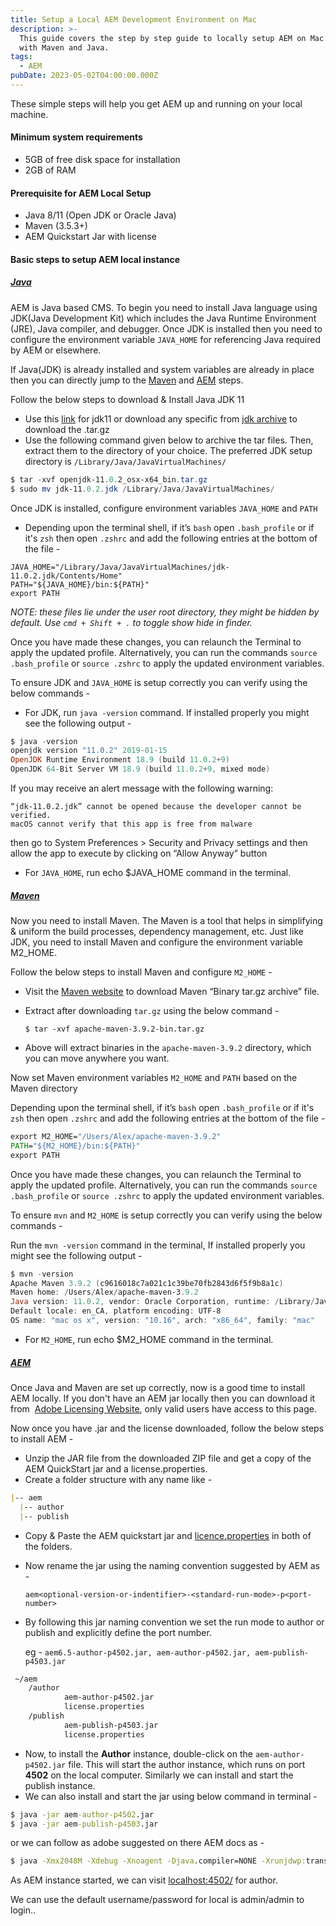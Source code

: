 ```yaml
---
title: Setup a Local AEM Development Environment on Mac
description: >-
  This guide covers the step by step guide to locally setup AEM on Mac along
  with Maven and Java.
tags:
  - AEM
pubDate: 2023-05-02T04:00:00.000Z
---
```


These simple steps will help you get AEM up and running on your local machine.

#### Minimum system requirements

* 5GB of free disk space for installation
* 2GB of RAM

#### Prerequisite for AEM Local Setup

* Java 8/11 (Open JDK or Oracle Java)
* Maven (3.5.3+)
* AEM Quickstart Jar with license

#### Basic steps to setup AEM local instance

##### [Java](#java)

AEM is Java based CMS. To begin you need to install Java language using JDK(Java Development Kit) which includes the Java Runtime Environment (JRE), Java compiler, and debugger. Once JDK is installed then you need to configure the environment variable `JAVA_HOME` for referencing Java required by AEM or elsewhere.

If Java(JDK) is already installed and system variables are already in place then you can directly jump to the [Maven](#maven) and [AEM](#AEM) steps.

Follow the below steps to download & Install Java JDK 11

* Use this [link](https://download.java.net/java/GA/jdk11/9/GPL/openjdk-11.0.2_osx-x64_bin.tar.gz) for jdk11 or download any specific from [jdk archive](https://jdk.java.net/archive/) to download the .tar.gz
* Use the following command given below to archive the tar files. Then, extract them to the directory of your choice. The preferred JDK setup directory is `/Library/Java/JavaVirtualMachines/`

```powershell
$ tar -xvf openjdk-11.0.2_osx-x64_bin.tar.gz
$ sudo mv jdk-11.0.2.jdk /Library/Java/JavaVirtualMachines/
```

Once JDK is installed, configure environment variables `JAVA_HOME` and `PATH`

* Depending upon the terminal shell, if it’s `bash` open `.bash_profile` or if it's `zsh` then open `.zshrc` and add the following entries at the bottom of the file -

```shell
JAVA_HOME="/Library/Java/JavaVirtualMachines/jdk-11.0.2.jdk/Contents/Home"
PATH="${JAVA_HOME}/bin:${PATH}"
export PATH
```

*NOTE: these files lie under the user root directory, they might be hidden by default. Use `cmd + Shift + .` to toggle show hide in finder.*

Once you have made these changes, you can relaunch the Terminal to apply the updated profile. Alternatively, you can run the commands `source .bash_profile` or `source .zshrc` to apply the updated environment variables.

To ensure JDK and `JAVA_HOME` is setup correctly you can verify using the below commands -

* For JDK, run `java -version` command. If installed properly you might see the following output -

```powershell
$ java -version
openjdk version "11.0.2" 2019-01-15
OpenJDK Runtime Environment 18.9 (build 11.0.2+9)
OpenJDK 64-Bit Server VM 18.9 (build 11.0.2+9, mixed mode)
```

If you may receive an alert message with the following warning:

```text
“jdk-11.0.2.jdk” cannot be opened because the developer cannot be verified.
macOS cannot verify that this app is free from malware
```

then go to System Preferences > Security and Privacy settings and then allow the app to execute by clicking on “Allow Anyway” button

* For `JAVA_HOME`, run echo $JAVA\_HOME command in the terminal.

##### [Maven](#maven)

Now you need to install Maven. The Maven is a tool that helps in simplifying & uniform the build processes, dependency management, etc. Just like JDK, you need to install Maven and configure the environment variable M2\_HOME.

Follow the below steps to install Maven and configure `M2_HOME` -

* Visit the [Maven website](https://maven.apache.org/download.cgi) to download Maven “Binary tar.gz archive” file.
* Extract after downloading `tar.gz` using the below command -

  `$ tar -xvf apache-maven-3.9.2-bin.tar.gz`
* Above will extract binaries in the `apache-maven-3.9.2` directory, which you can move anywhere you want.

Now set Maven environment variables  `M2_HOME` and `PATH`  based on the Maven directory

Depending upon the terminal shell, if it’s `bash` open  `.bash_profile` or if it's `zsh` then open `.zshrc` and add the following entries at the bottom of the file -

```bat
export M2_HOME="/Users/Alex/apache-maven-3.9.2"
PATH="${M2_HOME}/bin:${PATH}"
export PATH
```

Once you have made these changes, you can relaunch the Terminal to apply the updated profile. Alternatively, you can run the commands `source .bash_profile` or `source .zshrc` to apply the updated environment variables.

To ensure `mvn` and `M2_HOME` is setup correctly you can verify using the below commands -

Run the `mvn -version` command in the terminal, If installed properly you might see the following output -

```powershell
$ mvn -version
Apache Maven 3.9.2 (c9616018c7a021c1c39be70fb2843d6f5f9b8a1c)
Maven home: /Users/Alex/apache-maven-3.9.2
Java version: 11.0.2, vendor: Oracle Corporation, runtime: /Library/Java/JavaVirtualMachines/jdk-11.0.2.jdk/Contents/Home
Default locale: en_CA, platform encoding: UTF-8
OS name: "mac os x", version: "10.16", arch: "x86_64", family: "mac"
```

* For `M2_HOME`, run echo $M2\_HOME command in the terminal.

##### [AEM](#AEM)

Once Java and Maven are set up correctly, now is a good time to install AEM locally. If you don't have an AEM jar locally then you can download it from  [Adobe Licensing Website](https://licensing.adobe.com/ "download AEM here"), only valid users have access to this page.

Now once you have .jar and the license downloaded, follow the below steps to install AEM -

* Unzip the JAR file from the downloaded ZIP file and get a copy of the AEM QuickStart jar and a license.properties.
* Create a folder structure with any name like -

```markdown
|-- aem
  |-- author
  |-- publish
```

* Copy & Paste the AEM quickstart jar and [licence.properties](http://licence.properties) in both of the folders.
* Now rename the jar using the naming convention suggested by AEM as - 

   `aem<optional-version-or-indentifier>-<standard-run-mode>-p<port-number>`

* By following this jar naming convention we set the run mode to author or publish and explicitly define the port number.

   eg - `aem6.5-author-p4502.jar, aem-author-p4502.jar, aem-publish-p4503.jar`

```bat
 ~/aem
    /author
			aem-author-p4502.jar
			license.properties
    /publish
			aem-publish-p4503.jar
			license.properties
```

* Now, to install the **Author** instance, double-click on the `aem-author-p4502.jar` file. This will start the author instance, which runs on port **4502** on the local computer. Similarly we can install and start the publish instance.
* We can also install and start the jar using below command in terminal  -

```bat
$ java -jar aem-author-p4502.jar
$ java -jar aem-publish-p4503.jar
```

or we can follow as adobe suggested on there AEM docs as -

```bat
$ java -Xmx2048M -Xdebug -Xnoagent -Djava.compiler=NONE -Xrunjdwp:transport=dt_socket, server=y,suspend=n,address=30303 -jar aem-author-p4502.jar -gui -r"author,localdev"
```

As AEM instance started, we can visit [localhost:4502/](http://localhost:4502/a) for author.

We can use the default username/password for local is admin/admin to login..
